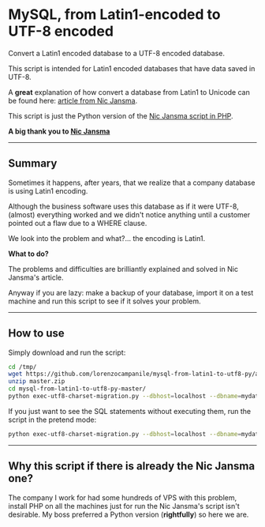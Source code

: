 # MySQL, from Latin1-encoded to UTF-8 encoded
Convert a Latin1 encoded database to a UTF-8 encoded database.

This script is intended for Latin1 encoded databases that have data saved in UTF-8.

A **great** explanation of how convert a database from Latin1 to Unicode can be found here: [article from Nic Jansma](https://nicj.net/mysql-converting-an-incorrect-latin1-column-to-utf8/).

This script is just the Python version of the [Nic Jansma script in PHP](https://github.com/nicjansma/mysql-convert-latin1-to-utf8).

**A big thank you to [Nic Jansma](https://nicj.net/about/)**

---

## Summary

Sometimes it happens, after years, that we realize that a company database is using Latin1 encoding.

Although the business software uses this database as if it were UTF-8, (almost) everything worked and we didn't notice anything until a customer pointed out a flaw due to a WHERE clause.

We look into the problem and what?... the encoding is Latin1.

**What to do?**

The problems and difficulties are brilliantly explained and solved in Nic Jansma's article.

Anyway if you are lazy: make a backup of your database, import it on a test machine and run this script to see if it solves your problem.

---

## How to use

Simply download and run the script:
```bash
cd /tmp/
wget https://github.com/lorenzocampanile/mysql-from-latin1-to-utf8-py/archive/master.zip
unzip master.zip
cd mysql-from-latin1-to-utf8-py-master/
python exec-utf8-charset-migration.py --dbhost=localhost --dbname=mydatabase --dbuser=myuser --dbpass=mypass --process-enums
```

If you just want to see the SQL statements without executing them, run the script in the pretend mode:
```bash
python exec-utf8-charset-migration.py --dbhost=localhost --dbname=mydatabase --dbuser=myuser --dbpass=mypass --process-enums --pretend-mode
```

---

## Why this script if there is already the Nic Jansma one?

The company I work for had some hundreds of VPS with this problem, install PHP on all the machines just for run the Nic Jansma's script isn't desirable.
My boss preferred a Python version (**rightfully**) so here we are.
